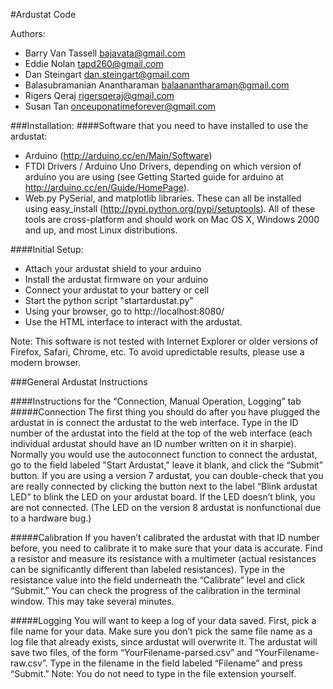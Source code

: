 #Ardustat Code

Authors:

- Barry Van Tassell <bajavata@gmail.com>
- Eddie Nolan <tapd260@gmail.com>
- Dan Steingart <dan.steingart@gmail.com>
- Balasubramanian Anantharaman <balaanantharaman@gmail.com>
- Rigers Qeraj <rigersqeraj@gmail.com>
- Susan Tan <onceuponatimeforever@gmail.com>

###Installation:
####Software that you need to have installed to use the ardustat:
- Arduino (http://arduino.cc/en/Main/Software)
- FTDI Drivers / Arduino Uno Drivers, depending on which version of arduino you are using (see Getting Started guide for arduino at http://arduino.cc/en/Guide/HomePage).
- Web.py PySerial, and matplotlib libraries. These can all be installed using easy_install (http://pypi.python.org/pypi/setuptools).
All of these tools are cross-platform and should work on Mac OS X, Windows 2000 and up, and most Linux distributions.

####Initial Setup:
- Attach your ardustat shield to your arduino
- Install the ardustat firmware on your arduino
- Connect your ardustat to your battery or cell
- Start the python script "startardustat.py"
- Using your browser, go to http://localhost:8080/
- Use the HTML interface to interact with the ardustat.

Note: This software is not tested with Internet Explorer or older versions of Firefox, Safari, Chrome, etc. To avoid upredictable results, please use a modern browser.
	
###General Ardustat Instructions

####Instructions for the “Connection, Manual Operation, Logging” tab
#####Connection
The first thing you should do after you have plugged the ardustat in is connect the ardustat to the web interface. Type in the ID number of the ardustat into the field at the top of the web interface (each individual ardustat should have an ID number written on it in sharpie). Normally you would use the autoconnect function to connect the ardustat, go to the field labeled "Start Ardustat," leave it blank, and click the “Submit” button.
If you are using a version 7 ardustat, you can double-check that you are really connected by clicking the button next to the label “Blink ardustat LED” to blink the LED on your ardustat board. If the LED doesn’t blink, you are not connected. (The LED on the version 8 ardustat is nonfunctional due to a hardware bug.)

#####Calibration
If you haven’t calibrated the ardustat with that ID number before, you need to calibrate it to make sure that your data is accurate. Find a resistor and measure its resistance with a multimeter (actual resistances can be significantly different than labeled resistances). Type in the resistance value into the field underneath the “Calibrate” level and click “Submit.” You can check the progress of the calibration in the terminal window. This may take several minutes.

#####Logging
You will want to keep a log of your data saved. First, pick a file name for your data. Make sure you don’t pick the same file name as a log file that already exists, since ardustat will overwrite it. The ardustat will save two files, of the form “YourFilename-parsed.csv” and “YourFilename-raw.csv”. Type in the filename in the field labeled “Filename” and press “Submit.”
Note: You do not need to type in the file extension yourself.

